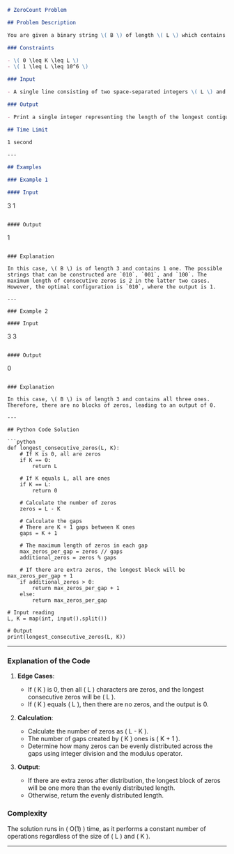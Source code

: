 ```md
# ZeroCount Problem

## Problem Description

You are given a binary string \( B \) of length \( L \) which contains \( K \) ones and the remaining are zeros. The goal is to place the \( K \) ones in the binary string such that the longest contiguous block of zeros is minimized. Once the binary string is constructed, you are required to print the length of the longest contiguous block of zeros.

### Constraints

- \( 0 \leq K \leq L \)
- \( 1 \leq L \leq 10^6 \)

### Input

- A single line consisting of two space-separated integers \( L \) and \( K \).

### Output

- Print a single integer representing the length of the longest contiguous block of zeros.

## Time Limit

1 second

---

## Examples

### Example 1

#### Input

```
3 1
```

#### Output

```
1
```

### Explanation

In this case, \( B \) is of length 3 and contains 1 one. The possible strings that can be constructed are `010`, `001`, and `100`. The maximum length of consecutive zeros is 2 in the latter two cases. However, the optimal configuration is `010`, where the output is 1.

---

### Example 2

#### Input

```
3 3
```

#### Output

```
0
```

### Explanation

In this case, \( B \) is of length 3 and contains all three ones. Therefore, there are no blocks of zeros, leading to an output of 0.

---

## Python Code Solution

```python
def longest_consecutive_zeros(L, K):
    # If K is 0, all are zeros
    if K == 0:
        return L

    # If K equals L, all are ones
    if K == L:
        return 0

    # Calculate the number of zeros
    zeros = L - K
    
    # Calculate the gaps
    # There are K + 1 gaps between K ones
    gaps = K + 1
    
    # The maximum length of zeros in each gap
    max_zeros_per_gap = zeros // gaps
    additional_zeros = zeros % gaps
    
    # If there are extra zeros, the longest block will be max_zeros_per_gap + 1
    if additional_zeros > 0:
        return max_zeros_per_gap + 1
    else:
        return max_zeros_per_gap

# Input reading
L, K = map(int, input().split())

# Output
print(longest_consecutive_zeros(L, K))
```

---

### Explanation of the Code

1. **Edge Cases**:
   - If \( K \) is 0, then all \( L \) characters are zeros, and the longest consecutive zeros will be \( L \).
   - If \( K \) equals \( L \), then there are no zeros, and the output is 0.

2. **Calculation**:
   - Calculate the number of zeros as \( L - K \).
   - The number of gaps created by \( K \) ones is \( K + 1 \).
   - Determine how many zeros can be evenly distributed across the gaps using integer division and the modulus operator.

3. **Output**:
   - If there are extra zeros after distribution, the longest block of zeros will be one more than the evenly distributed length.
   - Otherwise, return the evenly distributed length.

### Complexity

The solution runs in \( O(1) \) time, as it performs a constant number of operations regardless of the size of \( L \) and \( K \).

---

```
